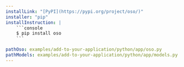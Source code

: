 ```yaml
---
installLink: "[PyPI](https://pypi.org/project/oso/)"
installer: "pip"
installInstruction: |
    ```console
    $ pip install oso
    ```

pathOso: examples/add-to-your-application/python/app/oso.py
pathModels: examples/add-to-your-application/python/app/models.py
---
```


